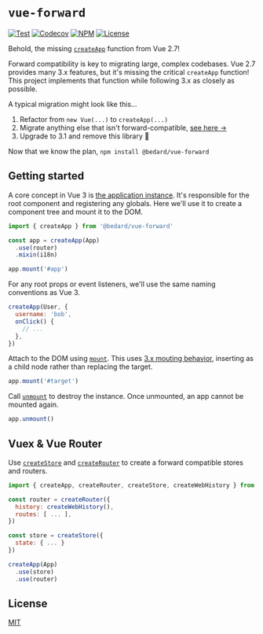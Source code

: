 # `vue-forward`

[![Test](https://github.com/scottbedard/vue-forward/actions/workflows/test.yml/badge.svg)](https://github.com/scottbedard/vue-forward/actions/workflows/test.yml)
[![Codecov](https://img.shields.io/codecov/c/github/scottbedard/vue-forward?token=IQSd84vERj)](https://codecov.io/gh/scottbedard/vue-forward)
[![NPM](https://img.shields.io/npm/v/%40bedard%2Fvue-forward)](https://www.npmjs.com/package/@bedard/vue-forward)
[![License](https://img.shields.io/badge/license-MIT-blue)](https://github.com/scottbedard/vue-forward/blob/main/LICENSE)

Behold, the missing [`createApp`](https://vuejs.org/api/application.html#createapp) function from Vue 2.7!

Forward compatibility is key to migrating large, complex codebases. Vue 2.7 provides many 3.x features, but it's missing the critical `createApp` function! This project implements that function while following 3.x as closely as possible.

A typical migration might look like this...

1. Refactor from `new Vue(...)` to `createApp(...)`
2. Migrate anything else that isn't forward-compatible, [see here &rarr;](https://v3-migration.vuejs.org/breaking-changes/)
3. Upgrade to 3.1 and remove this library 🎉

Now that we know the plan, `npm install @bedard/vue-forward`

## Getting started

A core concept in Vue 3 is [the application instance](https://vuejs.org/guide/essentials/application.html#the-application-instance). It's responsible for the root component and registering any globals. Here we'll use it to create a component tree and mount it to the DOM.

```js
import { createApp } from '@bedard/vue-forward'

const app = createApp(App)
  .use(router)
  .mixin(i18n)

app.mount('#app')
```

For any root props or event listeners, we'll use the same naming conventions as Vue 3.

```js
createApp(User, {
  username: 'bob',
  onClick() {
    // ...
  },
})
```

Attach to the DOM using [`mount`](https://vuejs.org/api/application.html#app-mount). This uses [3.x mouting behavior](https://v3-migration.vuejs.org/breaking-changes/mount-changes.html#mounted-application-does-not-replace-the-element), inserting as a child node rather than replacing the target.

```js
app.mount('#target')
```

Call [`unmount`](https://vuejs.org/api/application.html#app-unmount) to destroy the instance. Once unmounted, an app cannot be mounted again.

```js
app.unmount()
```

## Vuex & Vue Router

Use [`createStore`](https://vuex.vuejs.org/api/#createstore) and [`createRouter`]() to create a forward compatible stores and routers.

```js
import { createApp, createRouter, createStore, createWebHistory } from '@bedard/vue-forward'

const router = createRouter({
  history: createWebHistory(),
  routes: [ ... ],
})

const store = createStore({
  state: { ... }
})

createApp(App)
  .use(store)
  .use(router)
```

## License

[MIT](https://github.com/scottbedard/vue-forward/blob/main/LICENSE)
